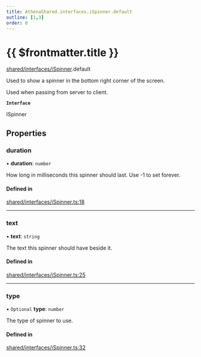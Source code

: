 ```yaml
---
title: AthenaShared.interfaces.iSpinner.default
outline: [1,3]
order: 0
---
```


# {{ $frontmatter.title }}


[shared/interfaces/iSpinner](../modules/shared_interfaces_iSpinner.md).default

Used to show a spinner in the bottom right corner of the screen.

Used when passing from server to client.

**`Interface`**

ISpinner

## Properties

### duration

• **duration**: `number`

How long in milliseconds this spinner should last.
Use -1 to set forever.

#### Defined in

[shared/interfaces/iSpinner.ts:18](https://github.com/Stuyk/altv-athena/blob/75aefbb/src/core/shared/interfaces/iSpinner.ts#L18)

___

### text

• **text**: `string`

The text this spinner should have beside it.

#### Defined in

[shared/interfaces/iSpinner.ts:25](https://github.com/Stuyk/altv-athena/blob/75aefbb/src/core/shared/interfaces/iSpinner.ts#L25)

___

### type

• `Optional` **type**: `number`

The type of spinner to use.

#### Defined in

[shared/interfaces/iSpinner.ts:32](https://github.com/Stuyk/altv-athena/blob/75aefbb/src/core/shared/interfaces/iSpinner.ts#L32)
